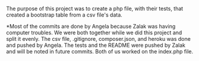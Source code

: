 The purpose of this project was to create a php file, with their tests, that created a bootstrap table from a csv file's data.

*Most of the commits are done by Angela because Zalak was having computer troubles. We were both together while we did this project and split it evenly. The csv file, .gitignore, composer.json, and heroku was done and pushed by Angela. The tests and the README were pushed by Zalak and will be noted in future commits. Both of us worked on the index.php file.